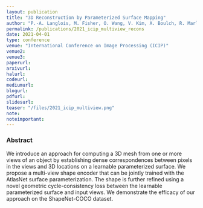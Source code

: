 ```yaml
---
layout: publication
title: "3D Reconstruction by Parameterized Surface Mapping"
author: "P.-A. Langlois, M. Fisher, O. Wang, V. Kim, A. Boulch, R. Marlet, B. Russell"
permalink: /publications/2021_icip_multiview_recons
date: 2021-04-01
type: conference
venue: "International Conference on Image Processing (ICIP)"
venue2: 
venue3:
paperurl:
arxivurl:
halurl: 
codeurl: 
mediumurl: 
blogurl: 
pdfurl: 
slidesurl: 
teaser: "/files/2021_icip_multiview.png"
note:
noteimportant: 
---
```



### Abstract

We introduce an approach for computing a 3D mesh from one or more views of an object by establishing dense correspondences between pixels in the views and 3D locations on a learnable parameterized surface. We propose a multi-view shape encoder that can be jointly trained with the AtlasNet surface parameterization. The shape is further refined using a novel geometric cycle-consistency loss between the learnable parameterized surface and input views. We demonstrate the efficacy of our approach on the ShapeNet-COCO dataset.
